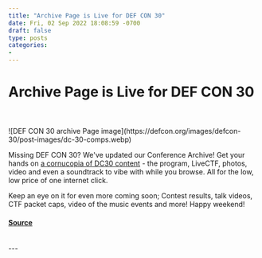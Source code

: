 ```yaml
---
title: "Archive Page is Live for DEF CON 30"
date: Fri, 02 Sep 2022 18:08:59 -0700
draft: false
type: posts
categories: 
- 
---
```

# Archive Page is Live for DEF CON 30

<br/>

<br/>
![DEF CON 30 archive Page image](https://defcon.org/images/defcon-30/post-images/dc-30-comps.webp)  

Missing DEF CON 30? We've updated our Conference Archive! Get your hands on [a cornucopia of DC30 content](https://defcon.org/html/links/dc-archives/dc-30-archive.html) - the program, LiveCTF, photos, video and even a soundtrack to vibe with while you browse. All for the low, low price of one internet click.

Keep an eye on it for even more coming soon; Contest results, talk videos, CTF packet caps, video of the music events and more! Happy weekend!

#### [Source](https://defcon.org/html/links/dc-archives/dc-30-archive.html)

<br/>
---
